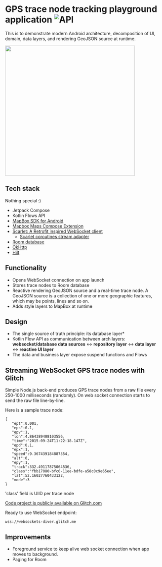 # GPS trace node tracking playground application ![API](https://img.shields.io/badge/API-23%2B-brightgreen.svg?style=flat)

This is to demonstrate modern Android architecture, decomposition of UI, domain, data layers, and rendering GeoJSON source at runtime.

<img src="/docs/demo.gif" width="420">

## Tech stack

Nothing special :)

* Jetpack Compose
* Kotlin Flows API
* [MapBox SDK for Android](https://docs.mapbox.com/android/maps/guides/)
* [Mapbox Maps Compose Extension](https://github.com/mapbox/mapbox-maps-android/tree/extension-compose-v0.1.0/extension-compose)
* [Scarlet: A Retrofit inspired WebSocket client](https://github.com/Tinder/Scarlet)
  * [Scarlet coroutines stream adapter](https://github.com/Tinder/Scarlet/tree/main/scarlet-stream-adapter-coroutines)
* [Room database](https://developer.android.com/training/data-storage/room)
* [OkHttp](http://square.github.io/okhttp/)
* [Hilt](https://developer.android.com/training/dependency-injection/hilt-jetpack)

## Functionality
* Opens WebSocket connection on app launch
* Stores trace nodes to Room database
* Reactive rendering GeoJSON source and a real-time trace node. A GeoJSON source is a collection of one or more geographic features, which may be points, lines and so on.
* Adds style layers to MapBox at runtime

## Design
* The single source of truth principle: its database layer*
* Kotlin Flow API as communication between arch layers: **websocket/database data sources** <-> **repository layer** <-> **data layer** <-> **reactive UI layer**
* The data and business layer expose suspend functions and Flows

## Streaming WebSocket GPS trace nodes with Glitch

Simple Node.js back-end produces GPS trace nodes from a raw file every 250-1000 milliseconds (randomly). On web socket connection starts to send the raw file line-by-line.


Here is a sample trace node:
```
{
   "ept":0.001,
   "eps":0.1,
   "epv":1,
   "lon":4.864389408103556,
   "time":"2015-09-24T11:22:18.147Z",
   "epd":0.1,
   "epx":1,
   "speed":9.367439184887354,
   "alt":0,
   "epy":1,
   "track":332.49117875064536,
   "class":"fbb17080-bfc0-11ee-bdfe-a58c0c9e65ee",
   "lat":52.16027760433122,
   "mode":3
}
```

'class' field is UIID per trace node


[Code project is publicly available on Glitch.com](https://glitch.com/edit/#!/websockets-diver)

Ready to use WebSocket endpoint:
```
wss://websockets-diver.glitch.me
```

## Improvements

* Foreground service to keep alive web socket connection when app moves to background.
* Paging for Room
